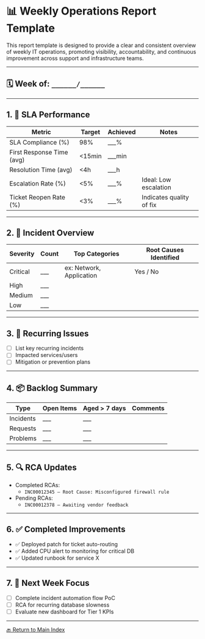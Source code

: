 # 📊 Weekly Operations Report Template

This report template is designed to provide a clear and consistent overview of weekly IT operations, promoting visibility, accountability, and continuous improvement across support and infrastructure teams.

---

## 🗓️ Week of: `______/______`

---

## 1. 🎯 SLA Performance

| Metric                     | Target  | Achieved | Notes                     |
|---------------------------|---------|----------|---------------------------|
| SLA Compliance (%)        | 98%     | ___%     |                           |
| First Response Time (avg) | <15min  | ___min   |                           |
| Resolution Time (avg)     | <4h     | ___h     |                           |
| Escalation Rate (%)       | <5%     | ___%     | Ideal: Low escalation     |
| Ticket Reopen Rate (%)    | <3%     | ___%     | Indicates quality of fix  |

---

## 2. 🚨 Incident Overview

| Severity | Count | Top Categories           | Root Causes Identified |
|----------|-------|--------------------------|-------------------------|
| Critical |  ___  | ex: Network, Application | Yes / No                |
| High     |  ___  |                          |                         |
| Medium   |  ___  |                          |                         |
| Low      |  ___  |                          |                         |

---

## 3. 🔁 Recurring Issues

- [ ] List key recurring incidents
- [ ] Impacted services/users
- [ ] Mitigation or prevention plans

---

## 4. 📦 Backlog Summary

| Type          | Open Items | Aged > 7 days | Comments         |
|---------------|------------|---------------|------------------|
| Incidents     | ___        | ___           |                  |
| Requests      | ___        | ___           |                  |
| Problems      | ___        | ___           |                  |

---

## 5. 🔍 RCA Updates

- Completed RCAs:
  - `INC00012345 – Root Cause: Misconfigured firewall rule`
- Pending RCAs:
  - `INC00012378 – Awaiting vendor feedback`

---

## 6. ✅ Completed Improvements

- ✅ Deployed patch for ticket auto-routing
- ✅ Added CPU alert to monitoring for critical DB
- ✅ Updated runbook for service X

---

## 7. 📌 Next Week Focus

- [ ] Complete incident automation flow PoC
- [ ] RCA for recurring database slowness
- [ ] Evaluate new dashboard for Tier 1 KPIs

---

[🔙 Return to Main Index](./README.md)
